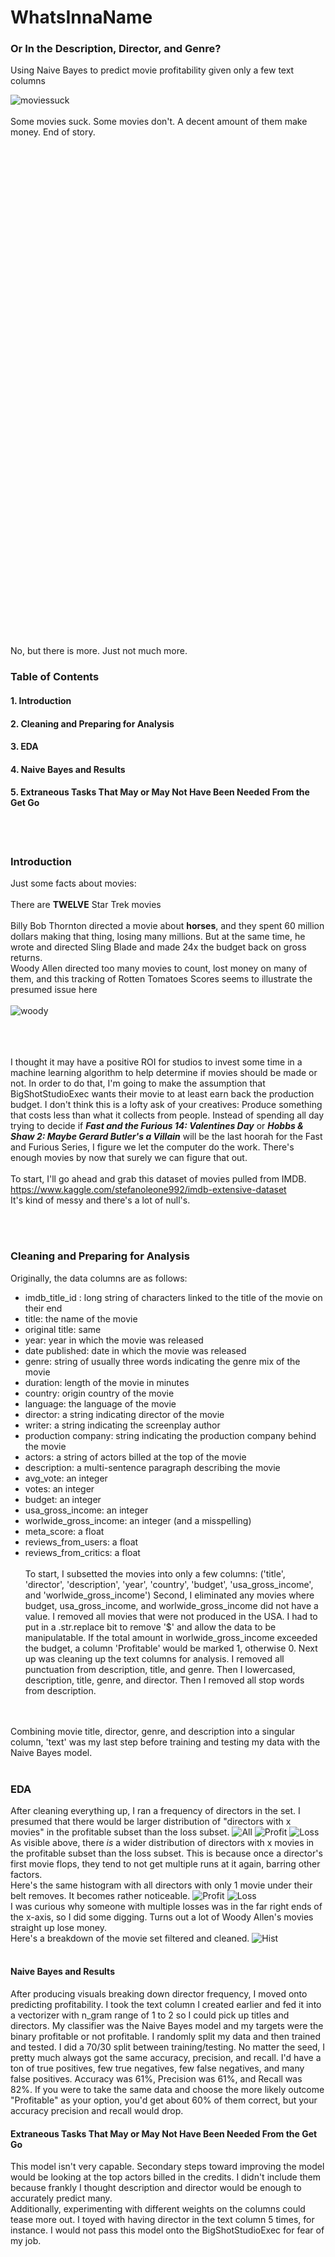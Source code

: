 # WhatsInnaName
### Or In the Description, Director, and Genre?
Using Naive Bayes to predict movie profitability given only a few text columns



![moviessuck](https://github.com/JacobGraphs/WhatsInnaName/blob/master/img/movies_suck.jpg)
</br></br>
Some movies suck. Some movies don't. A decent amount of them make money. End of story.
</br></br></br></br></br></br></br></br></br></br></br></br></br></br></br></br></br></br></br></br></br></br></br></br></br></br></br></br></br></br></br></br></br></br></br></br></br></br></br></br></br></br></br></br></br></br></br></br>

No, but there is more. Just not much more.

### Table of Contents
#### 1. Introduction
#### 2. Cleaning and Preparing for Analysis
#### 3. EDA
#### 4. Naive Bayes and Results
#### 5. Extraneous Tasks That May or May Not Have Been Needed From the Get Go
</br></br>
### Introduction

Just some facts about movies: </br></br>
There are <b>TWELVE</b> Star Trek movies</br></br>
Billy Bob Thornton directed a movie about <b>horses</b>, and they spent 60 million dollars making that thing, losing many millions. But at the same time, he wrote and directed Sling Blade and made 24x the budget back on gross returns.</br>
Woody Allen directed too many movies to count, lost money on many of them, and this tracking of Rotten Tomatoes Scores seems to illustrate the presumed issue here</br></br>
![woody](https://github.com/JacobGraphs/WhatsInnaName/blob/master/img/woody_allen.jpg)

</br></br></br>
I thought it may have a positive ROI for studios to invest some time in a machine learning algorithm to help determine if movies should be made or not. In order to do that, I'm going to make the assumption that BigShotStudioExec wants their movie to at least earn back the production budget. I don't think this is a lofty ask of your creatives: Produce something that costs less than what it collects from people. Instead of spending all day trying to decide if <b>*Fast and the Furious 14: Valentines Day*</b> or <b>*Hobbs & Shaw 2: Maybe Gerard Butler's a Villain*</b> will be the last hoorah for the Fast and Furious Series, I figure we let the computer do the work. There's enough movies by now that surely we can figure that out. 
</br></br>
To start, I'll go ahead and grab this dataset of movies pulled from IMDB. 
</br>https://www.kaggle.com/stefanoleone992/imdb-extensive-dataset</br>
It's kind of messy and there's a lot of null's.

</br></br>
### Cleaning and Preparing for Analysis
Originally, the data columns are as follows: </br>
- imdb_title_id : long string of characters linked to the title of the movie on their end</br>
- title: the name of the movie</br>
- original title: same</br>
- year: year in which the movie was released</br>
- date published: date in which the movie was released</br>
- genre: string of usually three words indicating the genre mix of the movie</br>
- duration: length of the movie in minutes</br>
- country: origin country of the movie</br>
- language: the language of the movie</br>
- director: a string indicating director of the movie</br>
- writer: a string indicating the screenplay author</br>
- production company: string indicating the production company behind the movie</br>
- actors: a string of actors billed at the top of the movie</br>
- description: a multi-sentence paragraph describing the movie</br>
- avg_vote: an integer</br>
- votes: an integer</br>
- budget: an integer</br>
- usa_gross_income: an integer</br>
- worlwide_gross_income: an integer (and a misspelling)</br>
- meta_score: a float</br>
- reviews_from_users: a float</br>
- reviews_from_critics: a float</br></br>
To start, I subsetted the movies into only a few columns: ('title', 'director', 'description', 'year', 'country', 'budget', 'usa_gross_income', and 'worlwide_gross_income') Second, I eliminated any movies where budget, usa_gross_income, and worlwide_gross_income did not have a value. I removed all movies that were not produced in the USA. I had to put in a .str.replace bit to remove '$' and allow the data to be manipulatable. If the total amount in worlwide_gross_income exceeded the budget, a column 'Profitable' would be marked 1, otherwise 0. Next up was cleaning up the text columns for analysis. I removed all punctuation from description, title, and genre. Then I lowercased, description, title, genre, and director. Then I removed all stop words from description.

</br></br>
Combining movie title, director, genre, and description into a singular column, 'text' was my last step before training and testing my data with the Naive Bayes model.
</br></br>
### EDA 
After cleaning everything up, I ran a frequency of directors in the set. I presumed that there would be larger distribution of "directors with x movies" in the profitable subset than the loss subset.
![All](https://github.com/JacobGraphs/WhatsInnaName/blob/master/img/alldirectorhistogram.png)
![Profit](https://github.com/JacobGraphs/WhatsInnaName/blob/master/img/profitdirectorhistogram.png)
![Loss](https://github.com/JacobGraphs/WhatsInnaName/blob/master/img/lossdirectorhistogram.png)
As visible above, there *is* a wider distribution of directors with x movies in the profitable subset than the loss subset. This is because once a director's first movie flops, they tend to not get multiple runs at it again, barring other factors.</br>
Here's the same histogram with all directors with only 1 movie under their belt removes. It becomes rather noticeable.
![Profit](https://github.com/JacobGraphs/WhatsInnaName/blob/master/img/limitprofitdirectorhistogram.png)
![Loss](https://github.com/JacobGraphs/WhatsInnaName/blob/master/img/limitlossdirectorhistogram.png)
</br> I was curious why someone with multiple losses was in the far right ends of the x-axis, so I did some digging. Turns out a lot of Woody Allen's movies straight up lose money. </br>
Here's a breakdown of the movie set filtered and cleaned.
![Hist](https://github.com/JacobGraphs/WhatsInnaName/blob/master/img/profitandnot.png) 
</br></br>
#### Naive Bayes and Results
After producing visuals breaking down director frequency, I moved onto predicting profitability. I took the text column I created earlier and fed it into a vectorizer with n_gram range of 1 to 2 so I could pick up titles and directors. My classifier was the Naive Bayes model and my targets were the binary profitable or not profitable. I randomly split my data and then trained and tested. I did a 70/30 split between training/testing. No matter the seed, I pretty much always got the same accuracy, precision, and recall. I'd have a ton of true positives, few true negatives, few false negatives, and many false positives. Accuracy was 61%, Precision was 61%, and Recall was 82%. If you were to take the same data and choose the more likely outcome "Profitable" as your option, you'd get about 60% of them correct, but your accuracy precision and recall would drop. 

#### Extraneous Tasks That May or May Not Have Been Needed From the Get Go
This model isn't very capable. Secondary steps toward improving the model would be looking at the top actors billed in the credits. I didn't include them because frankly I thought description and director would be enough to accurately predict many. </br> Additionally, experimenting with different weights on the columns could tease more out. I toyed with having director in the text column 5 times, for instance. I would not pass this model onto the BigShotStudioExec for fear of my job.
